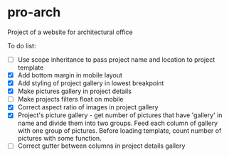 # pro-arch
Project of a website for architectural office

To do list:
- [ ] Use scope inheritance to pass project name and location to project template
- [x] Add bottom margin in mobile layout
- [x] Add styling of project gallery in lowest breakpoint
- [x] Make pictures gallery in project details
- [ ] Make projects filters float on mobile
- [x] Correct aspect ratio of images in project gallery
- [x] Project's picture gallery - get number of pictures that have 'gallery' in name and divide them into two groups. Feed each column of gallery with one group of pictures. Before loading template, count number of pictures with some function.
- [ ] Correct gutter between columns in project details gallery